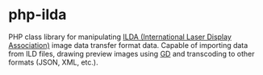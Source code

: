# php-ilda

PHP class library for manipulating [ILDA (International Laser Display Association)](http://www.laserist.org/) image data transfer format data. Capable of importing data from ILD files, drawing preview images using [GD](http://php.net/manual/en/book.image.php) and transcoding to other formats (JSON, XML, etc.).
